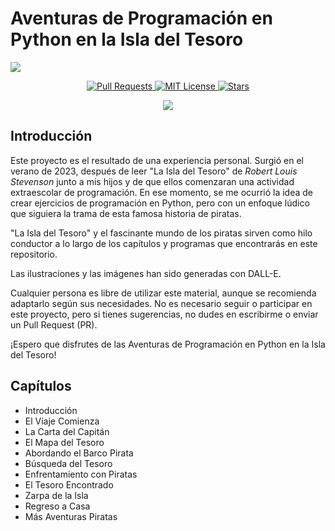 
# Aventuras de Programación en Python en la Isla del Tesoro

![](https://repository-images.githubusercontent.com/717559382/ec86779c-43cc-4328-9a1d-346c44289c15)

<p align="center">
  <a href="https://github.com/imarranz/aventuras-programacion-python-isla-del-tesoro/pulls">
    <img src="https://img.shields.io/badge/PRs-welcome-brightgreen.svg?longCache=true" alt="Pull Requests">
  </a>
  <a href="LICENSE.md">
    <img src="https://img.shields.io/badge/License-MIT-red.svg?longCache=true" alt="MIT License">
  </a>
   <a href="https://github.com/imarranz/aventuras-programacion-python-isla-del-tesoro"><img src="https://img.shields.io/github/stars/imarranz/aventuras-programacion-python-isla-del-tesoro" alt="Stars"/></a>
  </a>
</p>

<p align="center">
  <a href="https://twitter.com/imarranz" target="_blank">
    <img src="https://img.shields.io/twitter/follow/imarranz.svg?logo=twitter">
  </a>
</p>

## Introducción

Este proyecto es el resultado de una experiencia personal. Surgió en el verano de 2023, después de leer "La Isla del Tesoro" de _Robert Louis Stevenson_ junto a mis hijos y de que ellos comenzaran una actividad extraescolar de programación. En ese momento, se me ocurrió la idea de crear ejercicios de programación en Python, pero con un enfoque lúdico que siguiera la trama de esta famosa historia de piratas.

"La Isla del Tesoro" y el fascinante mundo de los piratas sirven como hilo conductor a lo largo de los capítulos y programas que encontrarás en este repositorio.

Las ilustraciones y las imágenes han sido generadas con DALL-E.

Cualquier persona es libre de utilizar este material, aunque se recomienda adaptarlo según sus necesidades. No es necesario seguir o participar en este proyecto, pero si tienes sugerencias, no dudes en escribirme o enviar un Pull Request (PR).

¡Espero que disfrutes de las Aventuras de Programación en Python en la Isla del Tesoro!

## Capítulos

  * Introducción
  * El Viaje Comienza
  * La Carta del Capitán
  * El Mapa del Tesoro
  * Abordando el Barco Pirata
  * Búsqueda del Tesoro
  * Enfrentamiento con Piratas
  * El Tesoro Encontrado
  * Zarpa de la Isla
  * Regreso a Casa
  * Más Aventuras Piratas

